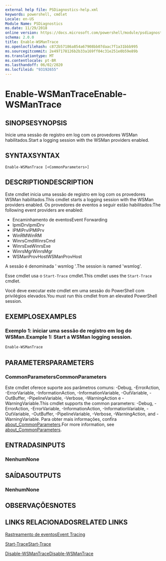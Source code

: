 ```yaml
---
external help file: PSDiagnostics-help.xml
keywords: powershell, cmdlet
Locale: en-US
Module Name: PSDiagnostics
ms.date: 11/29/2018
online version: https://docs.microsoft.com/powershell/module/psdiagnostics/enable-wsmantrace?view=powershell-7&WT.mc_id=ps-gethelp
schema: 2.0.0
title: Enable-WSManTrace
ms.openlocfilehash: c872b57186a854a67908bb07daac7f1a31bbb995
ms.sourcegitcommit: 2e497178126b2b33a169ff04c31e251e0b59e89b
ms.translationtype: MT
ms.contentlocale: pt-BR
ms.lasthandoff: 06/02/2020
ms.locfileid: "93192655"
---
```

# <span data-ttu-id="c1a48-103">Enable-WSManTrace</span><span class="sxs-lookup"><span data-stu-id="c1a48-103">Enable-WSManTrace</span></span>

## <span data-ttu-id="c1a48-104">SINOPSE</span><span class="sxs-lookup"><span data-stu-id="c1a48-104">SYNOPSIS</span></span>
<span data-ttu-id="c1a48-105">Inicie uma sessão de registro em log com os provedores WSMan habilitados.</span><span class="sxs-lookup"><span data-stu-id="c1a48-105">Start a logging session with the WSMan providers enabled.</span></span>

## <span data-ttu-id="c1a48-106">SYNTAX</span><span class="sxs-lookup"><span data-stu-id="c1a48-106">SYNTAX</span></span>

```
Enable-WSManTrace [<CommonParameters>]
```

## <span data-ttu-id="c1a48-107">DESCRIPTION</span><span class="sxs-lookup"><span data-stu-id="c1a48-107">DESCRIPTION</span></span>
<span data-ttu-id="c1a48-108">Este cmdlet inicia uma sessão de registro em log com os provedores WSMan habilitados.</span><span class="sxs-lookup"><span data-stu-id="c1a48-108">This cmdlet starts a logging session with the WSMan providers enabled.</span></span> <span data-ttu-id="c1a48-109">Os provedores de eventos a seguir estão habilitados:</span><span class="sxs-lookup"><span data-stu-id="c1a48-109">The following event providers are enabled:</span></span>

- <span data-ttu-id="c1a48-110">Encaminhamento de eventos</span><span class="sxs-lookup"><span data-stu-id="c1a48-110">Event Forwarding</span></span>
- <span data-ttu-id="c1a48-111">IpmiDrv</span><span class="sxs-lookup"><span data-stu-id="c1a48-111">IpmiDrv</span></span>
- <span data-ttu-id="c1a48-112">IPMIPrv</span><span class="sxs-lookup"><span data-stu-id="c1a48-112">IPMIPrv</span></span>
- <span data-ttu-id="c1a48-113">WinRM</span><span class="sxs-lookup"><span data-stu-id="c1a48-113">WinRM</span></span>
- <span data-ttu-id="c1a48-114">WinrsCmd</span><span class="sxs-lookup"><span data-stu-id="c1a48-114">WinrsCmd</span></span>
- <span data-ttu-id="c1a48-115">WinrsExe</span><span class="sxs-lookup"><span data-stu-id="c1a48-115">WinrsExe</span></span>
- <span data-ttu-id="c1a48-116">WinrsMgr</span><span class="sxs-lookup"><span data-stu-id="c1a48-116">WinrsMgr</span></span>
- <span data-ttu-id="c1a48-117">WSManProvHost</span><span class="sxs-lookup"><span data-stu-id="c1a48-117">WSManProvHost</span></span>

<span data-ttu-id="c1a48-118">A sessão é denominada ' wsmlog '.</span><span class="sxs-lookup"><span data-stu-id="c1a48-118">The session is named 'wsmlog'.</span></span>

<span data-ttu-id="c1a48-119">Esse cmdlet usa o `Start-Trace` cmdlet.</span><span class="sxs-lookup"><span data-stu-id="c1a48-119">This cmdlet uses the `Start-Trace` cmdlet.</span></span>

<span data-ttu-id="c1a48-120">Você deve executar este cmdlet em uma sessão do PowerShell com privilégios elevados.</span><span class="sxs-lookup"><span data-stu-id="c1a48-120">You must run this cmdlet from an elevated PowerShell session.</span></span>

## <span data-ttu-id="c1a48-121">EXEMPLOS</span><span class="sxs-lookup"><span data-stu-id="c1a48-121">EXAMPLES</span></span>

### <span data-ttu-id="c1a48-122">Exemplo 1: iniciar uma sessão de registro em log do WSMan.</span><span class="sxs-lookup"><span data-stu-id="c1a48-122">Example 1: Start a WSMan logging session.</span></span>

```powershell
Enable-WSManTrace
```

## <span data-ttu-id="c1a48-123">PARAMETERS</span><span class="sxs-lookup"><span data-stu-id="c1a48-123">PARAMETERS</span></span>

### <span data-ttu-id="c1a48-124">CommonParameters</span><span class="sxs-lookup"><span data-stu-id="c1a48-124">CommonParameters</span></span>

<span data-ttu-id="c1a48-125">Este cmdlet oferece suporte aos parâmetros comuns: -Debug, -ErrorAction, -ErrorVariable, -InformationAction, -InformationVariable, -OutVariable, -OutBuffer, -PipelineVariable, -Verbose, -WarningAction e -WarningVariable.</span><span class="sxs-lookup"><span data-stu-id="c1a48-125">This cmdlet supports the common parameters: -Debug, -ErrorAction, -ErrorVariable, -InformationAction, -InformationVariable, -OutVariable, -OutBuffer, -PipelineVariable, -Verbose, -WarningAction, and -WarningVariable.</span></span> <span data-ttu-id="c1a48-126">Para obter mais informações, confira [about_CommonParameters](https://go.microsoft.com/fwlink/?LinkID=113216).</span><span class="sxs-lookup"><span data-stu-id="c1a48-126">For more information, see [about_CommonParameters](https://go.microsoft.com/fwlink/?LinkID=113216).</span></span>

## <span data-ttu-id="c1a48-127">ENTRADAS</span><span class="sxs-lookup"><span data-stu-id="c1a48-127">INPUTS</span></span>

### <span data-ttu-id="c1a48-128">Nenhum</span><span class="sxs-lookup"><span data-stu-id="c1a48-128">None</span></span>

## <span data-ttu-id="c1a48-129">SAÍDAS</span><span class="sxs-lookup"><span data-stu-id="c1a48-129">OUTPUTS</span></span>

### <span data-ttu-id="c1a48-130">Nenhum</span><span class="sxs-lookup"><span data-stu-id="c1a48-130">None</span></span>

## <span data-ttu-id="c1a48-131">OBSERVAÇÕES</span><span class="sxs-lookup"><span data-stu-id="c1a48-131">NOTES</span></span>

## <span data-ttu-id="c1a48-132">LINKS RELACIONADOS</span><span class="sxs-lookup"><span data-stu-id="c1a48-132">RELATED LINKS</span></span>

[<span data-ttu-id="c1a48-133">Rastreamento de eventos</span><span class="sxs-lookup"><span data-stu-id="c1a48-133">Event Tracing</span></span>](/windows/desktop/ETW/event-tracing-portal)

[<span data-ttu-id="c1a48-134">Start-Trace</span><span class="sxs-lookup"><span data-stu-id="c1a48-134">Start-Trace</span></span>](start-trace.md)

[<span data-ttu-id="c1a48-135">Disable-WSManTrace</span><span class="sxs-lookup"><span data-stu-id="c1a48-135">Disable-WSManTrace</span></span>](Disable-WSManTrace.md)
